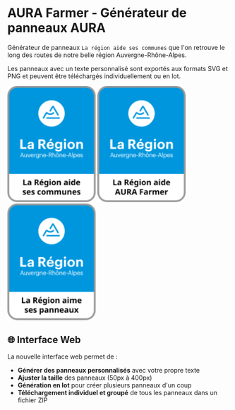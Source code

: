 # AURA Farmer - Générateur de panneaux AURA

Générateur de panneaux `La région aide ses communes` que l'on retrouve le long des routes de notre belle région Auvergne-Rhône-Alpes.

Les panneaux avec un texte personnalisé sont exportés aux formats SVG et PNG et peuvent être téléchargés individuellement ou en lot.

<div class="row">
    <img src="panneau_1.svg" width="200">
    <img src="panneau_2.svg" width="200">
    <img src="panneau_3.svg" width="200">
</div>

## 🌐 Interface Web

La nouvelle interface web permet de :
- **Générer des panneaux personnalisés** avec votre propre texte
- **Ajuster la taille** des panneaux (50px à 400px)
- **Génération en lot** pour créer plusieurs panneaux d'un coup
- **Téléchargement individuel et groupé** de tous les panneaux dans un fichier ZIP
